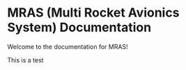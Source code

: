 # MRAS (Multi Rocket Avionics System) Documentation

Welcome to the documentation for MRAS!

This is a test
